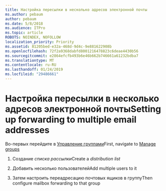 ```yaml
---
title: Настройка пересылки в несколько адресов электронной почты
ms.author: pebaum
author: pebaum
ms.date: 5/8/2018
ms.audience: ITPro
ms.topic: article
ROBOTS: NOINDEX, NOFOLLOW
localization_priority: Priority
ms.assetid: 81205bed-e32a-468d-9d4c-9e881622908b
ms.openlocfilehash: 72f2a9368dabfd8001216478823c6deae4430b56
ms.sourcegitcommit: e2864efcfb493b6e46b662b746661a61232bdba7
ms.translationtype: MT
ms.contentlocale: ru-RU
ms.lasthandoff: 01/24/2019
ms.locfileid: "29486661"
---
```

# <a name="setting-up-forwarding-to-multiple-email-addresses"></a><span data-ttu-id="5c66b-102">Настройка пересылки в несколько адресов электронной почты</span><span class="sxs-lookup"><span data-stu-id="5c66b-102">Setting up forwarding to multiple email addresses</span></span>

<span data-ttu-id="5c66b-103">Во-первых перейдите в [Управление группами](https://portal.office.com/adminportal/home#/groups)</span><span class="sxs-lookup"><span data-stu-id="5c66b-103">First, navigate to [Manage groups](https://portal.office.com/adminportal/home#/groups)</span></span>
  
1. <span data-ttu-id="5c66b-104">Создание *списка рассылки*</span><span class="sxs-lookup"><span data-stu-id="5c66b-104">Create a  *distribution list*</span></span> 
    
2. <span data-ttu-id="5c66b-105">Добавить несколько пользователей</span><span class="sxs-lookup"><span data-stu-id="5c66b-105">Add multiple users to it</span></span>
    
3. <span data-ttu-id="5c66b-106">Затем настроить переадресацию почтовых ящиков в группу</span><span class="sxs-lookup"><span data-stu-id="5c66b-106">Then configure mailbox forwarding to that group</span></span>
    

